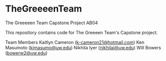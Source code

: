 # TheGreeeenTeam
The Greeeeen Team Capstone Project AB04

This repository contains code for The Greeeen Team's Capstone project.


Team Members
Kaitlyn Cameron (k-cameron21@hotmail.com)
Ken Masumoto (kjmasumo@uw.edu)
Nikhila Iyer (nikhilai@uw.edu) 
Will Bowers (bowerw2@uw.edu) 

